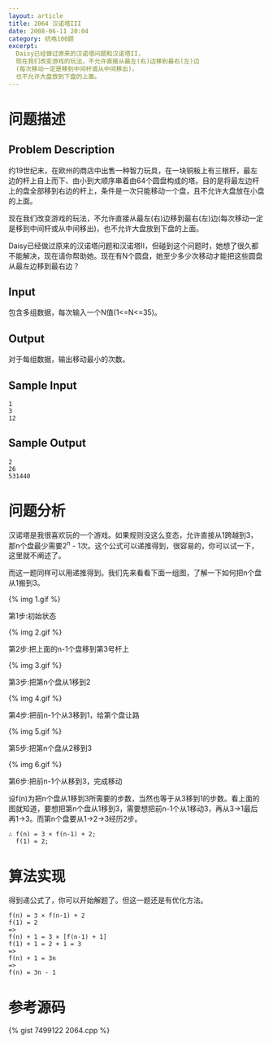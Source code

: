 ```yaml
---
layout: article
title: 2064 汉诺塔III
date: 2008-06-11 20:04
category: 杭电100题
excerpt:
  Daisy已经做过原来的汉诺塔问题和汉诺塔II，
  现在我们改变游戏的玩法，不允许直接从最左(右)边移到最右(左)边
  (每次移动一定是移到中间杆或从中间移出)，
  也不允许大盘放到下盘的上面。
---
```

# 问题描述

## Problem Description

约19世纪末，在欧州的商店中出售一种智力玩具，在一块铜板上有三根杆，最左边的杆上自上而下、由小到大顺序串着由64个圆盘构成的塔。目的是将最左边杆上的盘全部移到右边的杆上，条件是一次只能移动一个盘，且不允许大盘放在小盘的上面。

现在我们改变游戏的玩法，不允许直接从最左(右)边移到最右(左)边(每次移动一定是移到中间杆或从中间移出)，也不允许大盘放到下盘的上面。

Daisy已经做过原来的汉诺塔问题和汉诺塔II，但碰到这个问题时，她想了很久都不能解决，现在请你帮助她。现在有N个圆盘，她至少多少次移动才能把这些圆盘从最左边移到最右边？

## Input

包含多组数据，每次输入一个N值(1<=N<=35)。

## Output

对于每组数据，输出移动最小的次数。

## Sample Input

    1
    3
    12

## Sample Output

    2
    26
    531440

# 问题分析

汉诺塔是我很喜欢玩的一个游戏。如果规则没这么变态，允许直接从1跨越到3，那n个盘最少需要2<sup>n</sup> - 1次。这个公式可以递推得到，很容易的，你可以试一下，这里就不阐述了。

而这一题同样可以用递推得到。我们先来看看下面一组图，了解一下如何把n个盘从1搬到3。

{% img 1.gif %}

第1步:初始状态

{% img 2.gif %}

第2步:把上面的n-1个盘移到第3号杆上

{% img 3.gif %}

第3步:把第n个盘从1移到2

{% img 4.gif %}

第4步:把前n-1个从3移到1，给第个盘让路

{% img 5.gif %}

第5步:把第n个盘从2移到3

{% img 6.gif %}

第6步:把前n-1个从移到3，完成移动

设f(n)为把n个盘从1移到3所需要的步数，当然也等于从3移到1的步数。看上面的图就知道，要想把第n个盘从1移到3，需要想把前n-1个从1移动3，再从3->1最后再1->3。而第n个盘要从1->2->3经历2步。

    ∴ f(n) = 3 × f(n-1) + 2;
      f(1) = 2;

# 算法实现

得到递公式了，你可以开始解题了。但这一题还是有优化方法。

    f(n) = 3 × f(n-1) + 2
    f(1) = 2
    =>
    f(n) + 1 = 3 × [f(n-1) + 1]
    f(1) + 1 = 2 + 1 = 3
    =>
    f(n) + 1 = 3n
    =>
    f(n) = 3n - 1

# 参考源码

{% gist 7499122 2064.cpp %}
